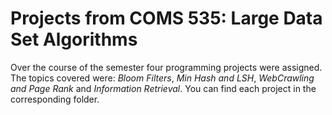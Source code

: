 # Projects from COMS 535: Large Data Set Algorithms
Over the course of the semester four programming projects were assigned.  The topics covered were: _Bloom Filters_, _Min Hash and LSH_, _WebCrawling and Page Rank_ and _Information Retrieval_.  You can find each project in the corresponding folder.
